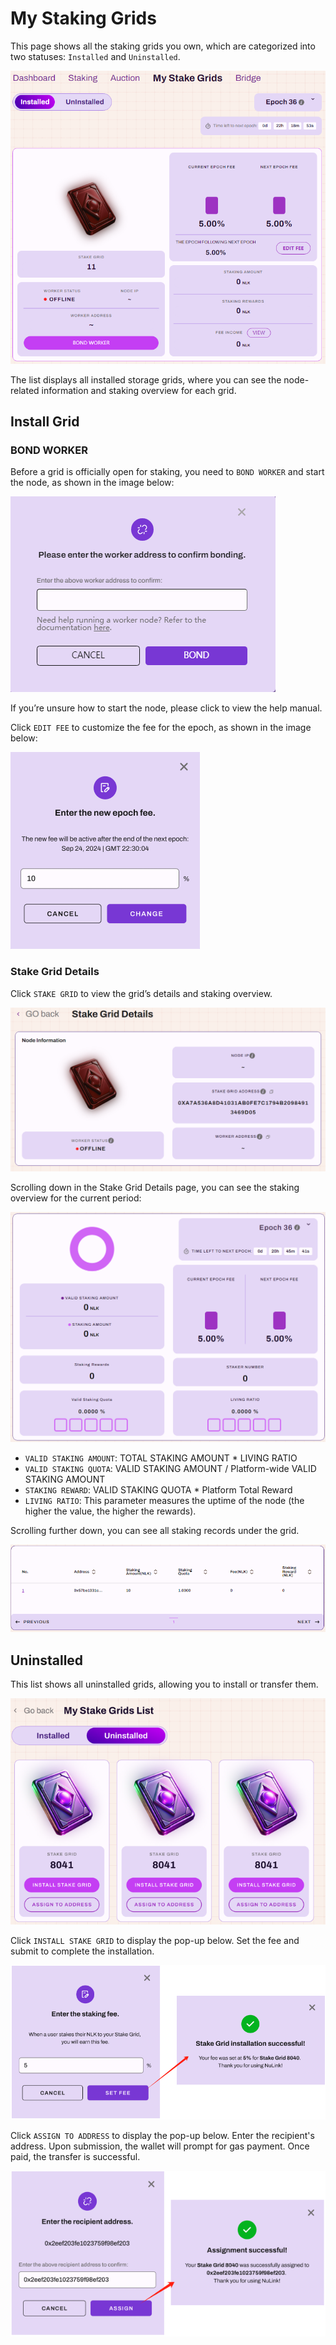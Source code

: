 # My Staking Grids

This page shows all the staking grids you own, which are categorized into two statuses: 
`Installed` and `Uninstalled`.

![My Staking Grids List](../../miscellaneous/img/dashboard/gridList.png)

The list displays all installed storage grids, where you can see the node-related information and staking overview for each grid.

## Install Grid

### BOND WORKER
Before a grid is officially open for staking, you need to `BOND WORKER` and start the node, 
as shown in the image below:

![Bond Worker](../../miscellaneous/img/dashboard/workerBond.png)

If you’re unsure how to start the node, please click to view the help manual.

Click `EDIT FEE` to customize the fee for the epoch, as shown in the image below:

![Edit Epoch Fee](../../miscellaneous/img/dashboard/gridFee.png)

### Stake Grid Details
Click `STAKE GRID` to view the grid’s details and staking overview. 

![Edit Grid Details](../../miscellaneous/img/dashboard/gridDetail.png)

Scrolling down in the Stake Grid Details page, you can see the staking overview for the current period:

![Staking Grid Details](../../miscellaneous/img/dashboard/gridStakeDetail.png)

* `VALID STAKING AMOUNT`: TOTAL STAKING AMOUNT * LIVING RATIO
* `VALID STAKING QUOTA`: VALID STAKING AMOUNT / Platform-wide VALID STAKING AMOUNT
* `STAKING REWARD`: VALID STAKING QUOTA * Platform Total Reward
* `LIVING RATIO`: This parameter measures the uptime of the node (the higher the value, the higher the rewards).


Scrolling further down, you can see all staking records under the grid.

![Grid Staking Records](../../miscellaneous/img/dashboard/gridRecords.png)

## Uninstalled
   
This list shows all uninstalled grids, allowing you to install or transfer them. 

![Grid Uninstalled](../../miscellaneous/img/dashboard/gridUninstalled.png)

Click `INSTALL STAKE GRID` to display the pop-up below. Set the fee and submit to complete the installation.

![Enter the Staking Fee](../../miscellaneous/img/dashboard/gridInstall.png)

Click `ASSIGN TO ADDRESS` to display the pop-up below. 
Enter the recipient's address. Upon submission, the wallet will prompt for gas payment. 
Once paid, the transfer is successful.

![Assign Address](../../miscellaneous/img/dashboard/gridAssignAddress.png)


